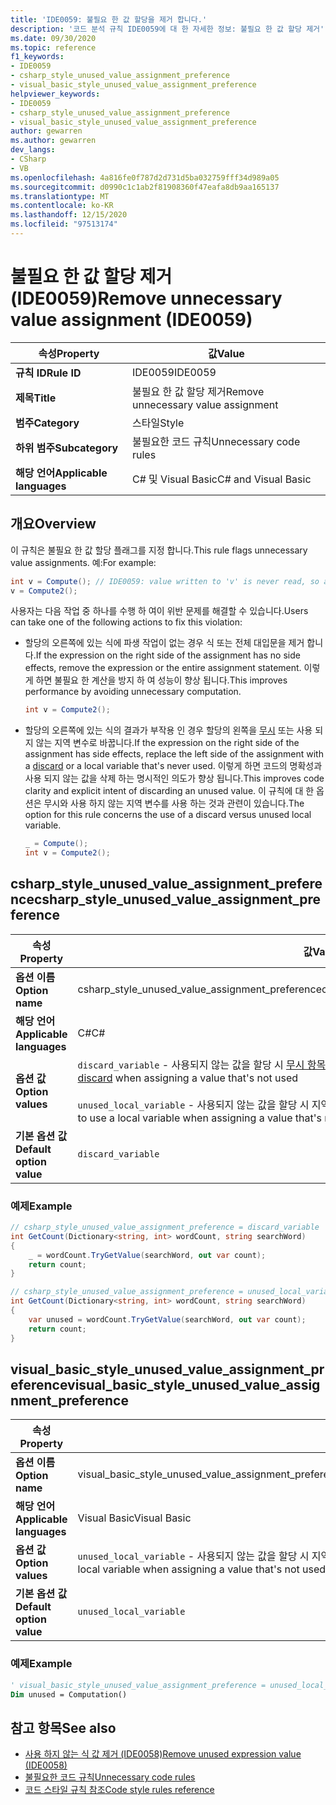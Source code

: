 ```yaml
---
title: 'IDE0059: 불필요 한 값 할당을 제거 합니다.'
description: '코드 분석 규칙 IDE0059에 대 한 자세한 정보: 불필요 한 값 할당 제거'
ms.date: 09/30/2020
ms.topic: reference
f1_keywords:
- IDE0059
- csharp_style_unused_value_assignment_preference
- visual_basic_style_unused_value_assignment_preference
helpviewer_keywords:
- IDE0059
- csharp_style_unused_value_assignment_preference
- visual_basic_style_unused_value_assignment_preference
author: gewarren
ms.author: gewarren
dev_langs:
- CSharp
- VB
ms.openlocfilehash: 4a816fe0f787d2d731d5ba032759fff34d989a05
ms.sourcegitcommit: d0990c1c1ab2f81908360f47eafa8db9aa165137
ms.translationtype: MT
ms.contentlocale: ko-KR
ms.lasthandoff: 12/15/2020
ms.locfileid: "97513174"
---
```

# <a name="remove-unnecessary-value-assignment-ide0059"></a><span data-ttu-id="8eb9b-103">불필요 한 값 할당 제거 (IDE0059)</span><span class="sxs-lookup"><span data-stu-id="8eb9b-103">Remove unnecessary value assignment (IDE0059)</span></span>

|<span data-ttu-id="8eb9b-104">속성</span><span class="sxs-lookup"><span data-stu-id="8eb9b-104">Property</span></span>|<span data-ttu-id="8eb9b-105">값</span><span class="sxs-lookup"><span data-stu-id="8eb9b-105">Value</span></span>|
|-|-|
| <span data-ttu-id="8eb9b-106">**규칙 ID**</span><span class="sxs-lookup"><span data-stu-id="8eb9b-106">**Rule ID**</span></span> | <span data-ttu-id="8eb9b-107">IDE0059</span><span class="sxs-lookup"><span data-stu-id="8eb9b-107">IDE0059</span></span> |
| <span data-ttu-id="8eb9b-108">**제목**</span><span class="sxs-lookup"><span data-stu-id="8eb9b-108">**Title**</span></span> | <span data-ttu-id="8eb9b-109">불필요 한 값 할당 제거</span><span class="sxs-lookup"><span data-stu-id="8eb9b-109">Remove unnecessary value assignment</span></span> |
| <span data-ttu-id="8eb9b-110">**범주**</span><span class="sxs-lookup"><span data-stu-id="8eb9b-110">**Category**</span></span> | <span data-ttu-id="8eb9b-111">스타일</span><span class="sxs-lookup"><span data-stu-id="8eb9b-111">Style</span></span> |
| <span data-ttu-id="8eb9b-112">**하위 범주**</span><span class="sxs-lookup"><span data-stu-id="8eb9b-112">**Subcategory**</span></span> | <span data-ttu-id="8eb9b-113">불필요한 코드 규칙</span><span class="sxs-lookup"><span data-stu-id="8eb9b-113">Unnecessary code rules</span></span> |
| <span data-ttu-id="8eb9b-114">**해당 언어**</span><span class="sxs-lookup"><span data-stu-id="8eb9b-114">**Applicable languages**</span></span> | <span data-ttu-id="8eb9b-115">C# 및 Visual Basic</span><span class="sxs-lookup"><span data-stu-id="8eb9b-115">C# and Visual Basic</span></span> |

## <a name="overview"></a><span data-ttu-id="8eb9b-116">개요</span><span class="sxs-lookup"><span data-stu-id="8eb9b-116">Overview</span></span>

<span data-ttu-id="8eb9b-117">이 규칙은 불필요 한 값 할당 플래그를 지정 합니다.</span><span class="sxs-lookup"><span data-stu-id="8eb9b-117">This rule flags unnecessary value assignments.</span></span> <span data-ttu-id="8eb9b-118">예:</span><span class="sxs-lookup"><span data-stu-id="8eb9b-118">For example:</span></span>

```csharp
int v = Compute(); // IDE0059: value written to 'v' is never read, so assignment to 'v' is unnecessary.
v = Compute2();
```

<span data-ttu-id="8eb9b-119">사용자는 다음 작업 중 하나를 수행 하 여이 위반 문제를 해결할 수 있습니다.</span><span class="sxs-lookup"><span data-stu-id="8eb9b-119">Users can take one of the following actions to fix this violation:</span></span>

- <span data-ttu-id="8eb9b-120">할당의 오른쪽에 있는 식에 파생 작업이 없는 경우 식 또는 전체 대입문을 제거 합니다.</span><span class="sxs-lookup"><span data-stu-id="8eb9b-120">If the expression on the right side of the assignment has no side effects, remove the expression or the entire assignment statement.</span></span> <span data-ttu-id="8eb9b-121">이렇게 하면 불필요 한 계산을 방지 하 여 성능이 향상 됩니다.</span><span class="sxs-lookup"><span data-stu-id="8eb9b-121">This improves performance by avoiding unnecessary computation.</span></span>

  ```csharp
  int v = Compute2();
  ```

- <span data-ttu-id="8eb9b-122">할당의 오른쪽에 있는 식의 결과가 부작용 인 경우 할당의 왼쪽을 [무시](../../../csharp/discards.md) 또는 사용 되지 않는 지역 변수로 바꿉니다.</span><span class="sxs-lookup"><span data-stu-id="8eb9b-122">If the expression on the right side of the assignment has side effects, replace the left side of the assignment with a [discard](../../../csharp/discards.md) or a local variable that's never used.</span></span> <span data-ttu-id="8eb9b-123">이렇게 하면 코드의 명확성과 사용 되지 않는 값을 삭제 하는 명시적인 의도가 향상 됩니다.</span><span class="sxs-lookup"><span data-stu-id="8eb9b-123">This improves code clarity and explicit intent of discarding an unused value.</span></span> <span data-ttu-id="8eb9b-124">이 규칙에 대 한 옵션은 무시와 사용 하지 않는 지역 변수를 사용 하는 것과 관련이 있습니다.</span><span class="sxs-lookup"><span data-stu-id="8eb9b-124">The option for this rule concerns the use of a discard versus unused local variable.</span></span>

  ```csharp
  _ = Compute();
  int v = Compute2();
  ```

## <a name="csharp_style_unused_value_assignment_preference"></a><span data-ttu-id="8eb9b-125">csharp_style_unused_value_assignment_preference</span><span class="sxs-lookup"><span data-stu-id="8eb9b-125">csharp_style_unused_value_assignment_preference</span></span>

|<span data-ttu-id="8eb9b-126">속성</span><span class="sxs-lookup"><span data-stu-id="8eb9b-126">Property</span></span>|<span data-ttu-id="8eb9b-127">값</span><span class="sxs-lookup"><span data-stu-id="8eb9b-127">Value</span></span>|
|-|-|
| <span data-ttu-id="8eb9b-128">**옵션 이름**</span><span class="sxs-lookup"><span data-stu-id="8eb9b-128">**Option name**</span></span> | <span data-ttu-id="8eb9b-129">csharp_style_unused_value_assignment_preference</span><span class="sxs-lookup"><span data-stu-id="8eb9b-129">csharp_style_unused_value_assignment_preference</span></span>
| <span data-ttu-id="8eb9b-130">**해당 언어**</span><span class="sxs-lookup"><span data-stu-id="8eb9b-130">**Applicable languages**</span></span> | <span data-ttu-id="8eb9b-131">C#</span><span class="sxs-lookup"><span data-stu-id="8eb9b-131">C#</span></span> |
| <span data-ttu-id="8eb9b-132">**옵션 값**</span><span class="sxs-lookup"><span data-stu-id="8eb9b-132">**Option values**</span></span> | <span data-ttu-id="8eb9b-133">`discard_variable` - 사용되지 않는 값을 할당 시 [무시 항목](../../../csharp/discards.md)을 사용합니다.</span><span class="sxs-lookup"><span data-stu-id="8eb9b-133">`discard_variable` - Prefer to use a [discard](../../../csharp/discards.md) when assigning a value that's not used</span></span><br /><br /><span data-ttu-id="8eb9b-134">`unused_local_variable` - 사용되지 않는 값을 할당 시 지역 변수를 사용합니다.</span><span class="sxs-lookup"><span data-stu-id="8eb9b-134">`unused_local_variable` - Prefer to use a local variable when assigning a value that's not used</span></span> |
| <span data-ttu-id="8eb9b-135">**기본 옵션 값**</span><span class="sxs-lookup"><span data-stu-id="8eb9b-135">**Default option value**</span></span> | `discard_variable` |

### <a name="example"></a><span data-ttu-id="8eb9b-136">예제</span><span class="sxs-lookup"><span data-stu-id="8eb9b-136">Example</span></span>

```csharp
// csharp_style_unused_value_assignment_preference = discard_variable
int GetCount(Dictionary<string, int> wordCount, string searchWord)
{
    _ = wordCount.TryGetValue(searchWord, out var count);
    return count;
}

// csharp_style_unused_value_assignment_preference = unused_local_variable
int GetCount(Dictionary<string, int> wordCount, string searchWord)
{
    var unused = wordCount.TryGetValue(searchWord, out var count);
    return count;
}
```

## <a name="visual_basic_style_unused_value_assignment_preference"></a><span data-ttu-id="8eb9b-137">visual_basic_style_unused_value_assignment_preference</span><span class="sxs-lookup"><span data-stu-id="8eb9b-137">visual_basic_style_unused_value_assignment_preference</span></span>

|<span data-ttu-id="8eb9b-138">속성</span><span class="sxs-lookup"><span data-stu-id="8eb9b-138">Property</span></span>|<span data-ttu-id="8eb9b-139">값</span><span class="sxs-lookup"><span data-stu-id="8eb9b-139">Value</span></span>|
|-|-|
| <span data-ttu-id="8eb9b-140">**옵션 이름**</span><span class="sxs-lookup"><span data-stu-id="8eb9b-140">**Option name**</span></span> | <span data-ttu-id="8eb9b-141">visual_basic_style_unused_value_assignment_preference</span><span class="sxs-lookup"><span data-stu-id="8eb9b-141">visual_basic_style_unused_value_assignment_preference</span></span>
| <span data-ttu-id="8eb9b-142">**해당 언어**</span><span class="sxs-lookup"><span data-stu-id="8eb9b-142">**Applicable languages**</span></span> | <span data-ttu-id="8eb9b-143">Visual Basic</span><span class="sxs-lookup"><span data-stu-id="8eb9b-143">Visual Basic</span></span> |
| <span data-ttu-id="8eb9b-144">**옵션 값**</span><span class="sxs-lookup"><span data-stu-id="8eb9b-144">**Option values**</span></span> | <span data-ttu-id="8eb9b-145">`unused_local_variable` - 사용되지 않는 값을 할당 시 지역 변수를 사용합니다.</span><span class="sxs-lookup"><span data-stu-id="8eb9b-145">`unused_local_variable` - Prefer to use a local variable when assigning a value that's not used</span></span> |
| <span data-ttu-id="8eb9b-146">**기본 옵션 값**</span><span class="sxs-lookup"><span data-stu-id="8eb9b-146">**Default option value**</span></span> | `unused_local_variable` |

### <a name="example"></a><span data-ttu-id="8eb9b-147">예제</span><span class="sxs-lookup"><span data-stu-id="8eb9b-147">Example</span></span>

```vb
' visual_basic_style_unused_value_assignment_preference = unused_local_variable
Dim unused = Computation()
```

## <a name="see-also"></a><span data-ttu-id="8eb9b-148">참고 항목</span><span class="sxs-lookup"><span data-stu-id="8eb9b-148">See also</span></span>

- [<span data-ttu-id="8eb9b-149">사용 하지 않는 식 값 제거 (IDE0058)</span><span class="sxs-lookup"><span data-stu-id="8eb9b-149">Remove unused expression value (IDE0058)</span></span>](ide0058.md)
- [<span data-ttu-id="8eb9b-150">불필요한 코드 규칙</span><span class="sxs-lookup"><span data-stu-id="8eb9b-150">Unnecessary code rules</span></span>](unnecessary-code-rules.md)
- [<span data-ttu-id="8eb9b-151">코드 스타일 규칙 참조</span><span class="sxs-lookup"><span data-stu-id="8eb9b-151">Code style rules reference</span></span>](index.md)
